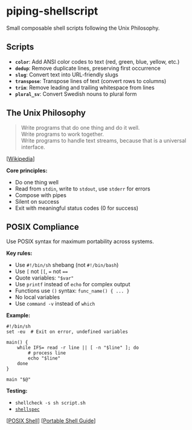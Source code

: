 # piping-shellscript

Small composable shell scripts following the Unix Philosophy.

## Scripts

- **`color`**: Add ANSI color codes to text (red, green, blue, yellow, etc.)
- **`dedup`**: Remove duplicate lines, preserving first occurrence
- **`slug`**: Convert text into URL-friendly slugs
- **`transpose`**: Transpose lines of text (convert rows to columns)
- **`trim`**: Remove leading and trailing whitespace from lines
- **`plural_sv`**: Convert Swedish nouns to plural form

## The Unix Philosophy

> Write programs that do one thing and do it well.  
> Write programs to work together.  
> Write programs to handle text streams, because that is a universal interface.

[[Wikipedia](https://en.wikipedia.org/wiki/Unix_philosophy)]

**Core principles:**
- Do one thing well
- Read from `stdin`, write to `stdout`, use `stderr` for errors
- Compose with pipes
- Silent on success
- Exit with meaningful status codes (0 for success)

## POSIX Compliance

Use POSIX syntax for maximum portability across systems.

**Key rules:**
- Use `#!/bin/sh` shebang (not `#!/bin/bash`)
- Use `[` not `[[`, `=` not `==`
- Quote variables: `"$var"`
- Use `printf` instead of `echo` for complex output
- Functions use `()` syntax: `func_name() { ... }`
- No local variables
- Use `command -v` instead of `which`

**Example:**

```shell
#!/bin/sh
set -eu  # Exit on error, undefined variables

main() {
    while IFS= read -r line || [ -n "$line" ]; do
        # process line
        echo "$line"
    done
}

main "$@"
```

**Testing:**
- `shellcheck -s sh script.sh`
- [`shellspec`](https://github.com/shellspec/shellspec)

[[POSIX Shell](https://pubs.opengroup.org/onlinepubs/9699919799/utilities/V3_chap02.html#tag_18)]
[[Portable Shell Guide](https://www.gnu.org/savannah-checkouts/gnu/autoconf/manual/autoconf-2.72/autoconf.html#Portable-Shell)]

